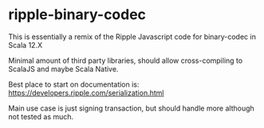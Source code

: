 
# ripple-binary-codec

This is essentially a remix of the Ripple Javascript code for binary-codec  in Scala 12.X

Minimal amount of third party libraries, should allow cross-compiling to ScalaJS and maybe Scala Native.

Best place to start on documentation is: https://developers.ripple.com/serialization.html

Main use case is just signing transaction, but should handle more although not tested as much.


